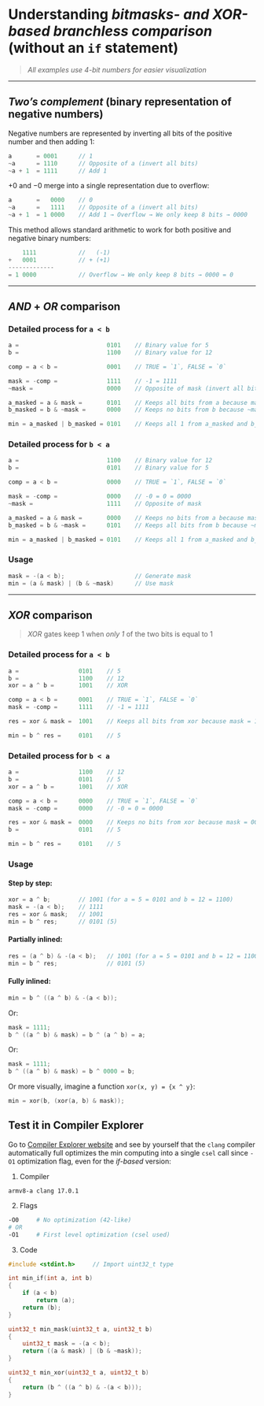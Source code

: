 # Understanding _bitmasks- and XOR-based branchless comparison_ (without an `if` statement)

> _All examples use 4-bit numbers for easier visualization_

---

## _Two’s complement_ (binary representation of negative numbers)

Negative numbers are represented by inverting all bits of the positive number and then adding 1:
```c
a 		= 0001		// 1
~a 		= 1110		// Opposite of a (invert all bits)
~a + 1	= 1111		// Add 1
```

+0 and −0 merge into a single representation due to overflow:
```c
a 		=   0000	// 0
~a 		=   1111	// Opposite of a (invert all bits)
~a + 1	= 1 0000	// Add 1 → Overflow → We only keep 8 bits → 0000
```

This method allows standard arithmetic to work for both positive and negative binary numbers:
```c
	1111			//   (-1)
+   0001			// + (+1)
-------------
= 1 0000			// Overflow → We only keep 8 bits → 0000 = 0
```

---

## _AND_ + _OR_ comparison

### Detailed process for `a < b`

``` c
a =							0101	// Binary value for 5
b =							1100	// Binary value for 12

comp = a < b =				0001 	// TRUE = `1`, FALSE = `0`

mask = -comp =				1111	// -1 = 1111
~mask =						0000	// Opposite of mask (invert all bits)

a_masked = a & mask =		0101	// Keeps all bits from a because mask = 1111
b_masked = b & ~mask =		0000	// Keeps no bits from b because ~mask = 0000

min = a_masked | b_masked =	0101	// Keeps all 1 from a_masked and b_masked => min = 5 = a
```

### Detailed process for `b < a`

``` c
a =							1100	// Binary value for 12
b =							0101	// Binary value for 5

comp = a < b =				0000 	// TRUE = `1`, FALSE = `0`

mask = -comp =				0000	// -0 = 0 = 0000
~mask =						1111	// Opposite of mask

a_masked = a & mask = 		0000	// Keeps no bits from a because mask = 0000
b_masked = b & ~mask =		0101	// Keeps all bits from b because ~mask = 1111

min = a_masked | b_masked =	0101	// Keeps all 1 from a_masked and b_masked => min = 5 = b
```

### Usage

```c
mask = -(a < b);					// Generate mask
min = (a & mask) | (b & ~mask)		// Use mask
```

---

## _XOR_ comparison

> _XOR_ gates keep 1 when _only 1_ of the two bits is equal to 1

### Detailed process for `a < b`

```c
a =					0101	// 5
b =					1100	// 12
xor = a ^ b =		1001	// XOR

comp = a < b =		0001	// TRUE = `1`, FALSE = `0`
mask = -comp =		1111	// -1 = 1111

res = xor & mask =	1001	// Keeps all bits from xor because mask = 1111

min = b ^ res =		0101	// 5
```

### Detailed process for `b < a`

```c
a =					1100	// 12
b =					0101	// 5
xor = a ^ b =		1001	// XOR

comp = a < b =		0000	// TRUE = `1`, FALSE = `0`
mask = -comp =		0000	// -0 = 0 = 0000

res = xor & mask =	0000	// Keeps no bits from xor because mask = 0000
b =					0101	// 5

min = b ^ res =		0101	// 5
```

### Usage

#### Step by step:

```c
xor = a ^ b;		// 1001 (for a = 5 = 0101 and b = 12 = 1100)
mask = -(a < b);	// 1111
res = xor & mask;	// 1001
min = b ^ res;		// 0101 (5)
```

#### Partially inlined:

```c
res = (a ^ b) & -(a < b);	// 1001 (for a = 5 = 0101 and b = 12 = 1100)
min = b ^ res;				// 0101 (5)
```

#### Fully inlined:

```c
min = b ^ ((a ^ b) & -(a < b));
```

Or:
```c
mask = 1111;
b ^ ((a ^ b) & mask) = b ^ (a ^ b) = a;
```

Or:
```c
mask = 1111;
b ^ ((a ^ b) & mask) = b ^ 0000 = b;
```

Or more visually, imagine a function `xor(x, y) = {x ^ y}`:
```c
min = xor(b, (xor(a, b) & mask));
```

## Test it in Compiler Explorer

Go to [Compiler Explorer website](https://godbolt.org/) and see by yourself that the `clang` compiler automatically full optimizes the min computing into a single `csel` call since `-O1` optimization flag, even for the _if-based_ version:

1. Compiler
```
armv8-a clang 17.0.1
```

2. Flags
```bash
-O0		# No optimization (42-like)
# OR
-O1		# First level optimization (csel used)
```

3. Code
```c
#include <stdint.h>		// Import uint32_t type

int	min_if(int a, int b)
{
	if (a < b)
		return (a);
	return (b);
}

uint32_t min_mask(uint32_t a, uint32_t b)
{
    uint32_t mask = -(a < b);
    return ((a & mask) | (b & ~mask));
}

uint32_t min_xor(uint32_t a, uint32_t b)
{
    return (b ^ ((a ^ b) & -(a < b)));
}
```

